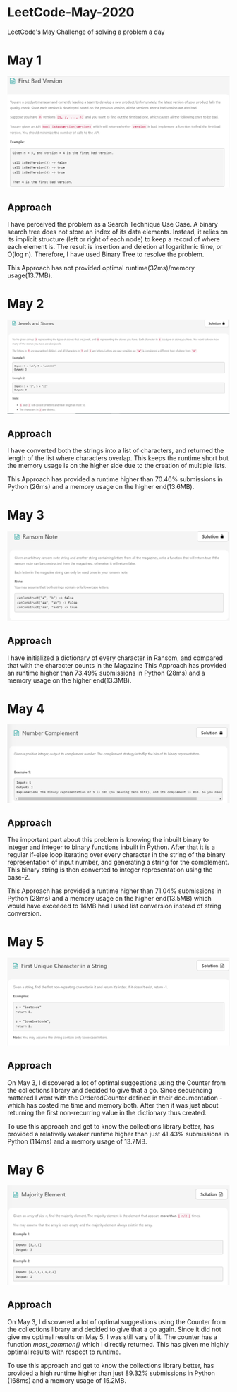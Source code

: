 # LeetCode-May-2020
LeetCode's May Challenge of solving a problem a day

# May 1
![May 1](images/may1.PNG)
## Approach

I have perceived the problem as a Search Technique Use Case.
A binary search tree does not store an index of its data elements. Instead, it relies on its implicit structure (left or right of each node) to keep a record of where each element is. The result is insertion and deletion at logarithmic time, or O(log n).
Therefore, I have used Binary Tree to resolve the problem.

This Approach has not provided optimal runtime(32ms)/memory usage(13.7MB).

# May 2
![May 2](images/may2.PNG)
## Approach

I have converted both the strings into a list of characters, and returned the length of the list where characters overlap. This keeps the runtime short but the memory usage is on the higher side due to the creation of multiple lists.

This Approach has provided a runtime higher than 70.46% submissions in Python (26ms) and a memory usage on the higher end(13.6MB).

# May 3
![May 3](images/may3.PNG)
## Approach

I have initialized a dictionary of every character in Ransom, and compared that with the character counts in the Magazine
This Approach has provided an runtime higher than 73.49% submissions in Python (28ms) and a memory usage on the higher end(13.3MB).

# May 4
![May 4](images/may4.PNG)
## Approach

The important part about this problem is knowing the inbuilt binary to integer and integer to binary functions inbuilt in Python.
After that it is a regular if-else loop iterating over every character in the string of the binary representation of input number, and generating a string for the complement. This binary string is then converted to integer representation using the base-2.

This Approach has provided a runtime higher than 71.04% submissions in Python (28ms) and a memory usage on the higher end(13.5MB) which would have exceeded to 14MB had I used list conversion instead of string conversion.


# May 5
![May 5](images/may5.PNG)
## Approach

On May 3, I discovered a lot of optimal suggestions using the Counter from the collections library and decided to give that a go. Since sequencing mattered I went with the OrderedCounter defined in their documentation - which has costed me time and memory both. After then it was just about returning the first non-recurring value in the dictionary thus created.

To use this approach and get to know the collections library better, has provided a relatively weaker runtime higher than just 41.43% submissions in Python (114ms) and a memory usage of 13.7MB.


# May 6
![May 6](images/may6.PNG)
## Approach

On May 3, I discovered a lot of optimal suggestions using the Counter from the collections library and decided to give that a go again. Since it did not give me optimal results on May 5, I was still vary of it. The counter has a function *most_common()* which I directly returned. This has given me highly optimal results with respect to runtime.

To use this approach and get to know the collections library better, has provided a high runtime higher than just 89.32% submissions in Python (168ms) and a memory usage of 15.2MB.

